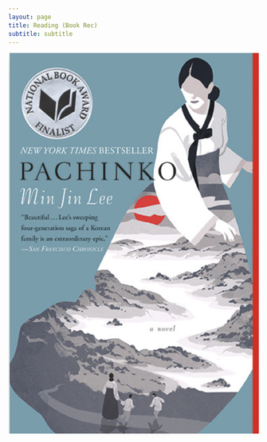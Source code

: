```yaml
---
layout: page
title: Reading (Book Rec)
subtitle: subtitle 
---
```



[<img src="assets/img/Screen Shot 2020-06-16 at 5.20.38 PM.png">](https://www.minjinlee.com/book/pachinko/)

